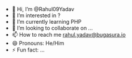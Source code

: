 - 👋 Hi, I’m @Rahul09Yadav
- 👀 I’m interested in ?
- 🌱 I’m currently learning PHP
- 💞️ I’m looking to collaborate on ...
- 📫 How to reach me rahul.yadav@bugasura.io
- 😄 Pronouns: He/Him
- ⚡ Fun fact: ...

<!---
Rahul09Yadav/Rahul09Yadav is a ✨ special ✨ repository because its `README.md` (this file) appears on your GitHub profile.
You can click the Preview link to take a look at your changes.
--->
